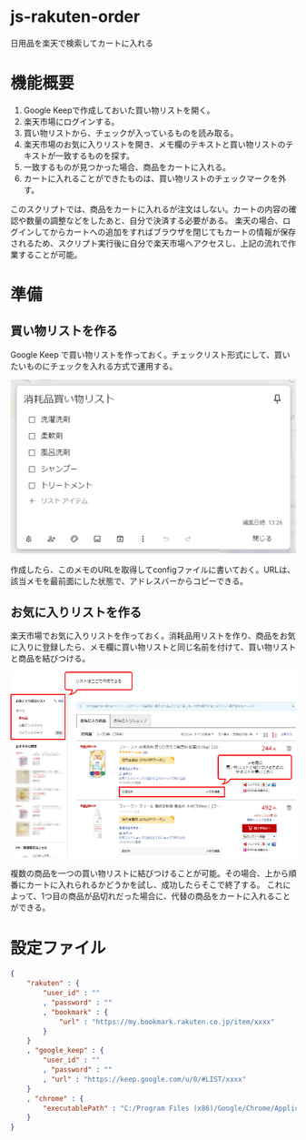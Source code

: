 # js-rakuten-order
日用品を楽天で検索してカートに入れる

# 機能概要

1. Google Keepで作成しておいた買い物リストを開く。
1. 楽天市場にログインする。
1. 買い物リストから、チェックが入っているものを読み取る。
1. 楽天市場のお気に入りリストを開き、メモ欄のテキストと買い物リストのテキストが一致するものを探す。
1. 一致するものが見つかった場合、商品をカートに入れる。
1. カートに入れることができたものは、買い物リストのチェックマークを外す。

このスクリプトでは、商品をカートに入れるが注文はしない。カートの内容の確認や数量の調整などをしたあと、自分で決済する必要がある。
楽天の場合、ログインしてからカートへの追加をすればブラウザを閉じてもカートの情報が保存されるため、スクリプト実行後に自分で楽天市場へアクセスし、上記の流れで作業することが可能。

# 準備

## 買い物リストを作る
Google Keep で買い物リストを作っておく。チェックリスト形式にして、買いたいものにチェックを入れる方式で運用する。

![](doc/image-01.png)

作成したら、このメモのURLを取得してconfigファイルに書いておく。URLは、該当メモを最前面にした状態で、アドレスバーからコピーできる。

## お気に入りリストを作る
楽天市場でお気に入りリストを作っておく。消耗品用リストを作り、商品をお気に入りに登録したら、メモ欄に買い物リストと同じ名前を付けて、買い物リストと商品を結びつける。

![](doc/image-02.png)

複数の商品を一つの買い物リストに結びつけることが可能。その場合、上から順番にカートに入れられるかどうかを試し、成功したらそこで終了する。
これによって、1つ目の商品が品切れだった場合に、代替の商品をカートに入れることができる。

# 設定ファイル

```default.json
{
    "rakuten" : {
        "user_id" : ""
        , "password" : ""
        , "bookmark" : {
            "url" : "https://my.bookmark.rakuten.co.jp/item/xxxx"
        }
    }
    , "google_keep" : {
        "user_id" : ""
        , "password" : ""
        , "url" : "https://keep.google.com/u/0/#LIST/xxxx"
    }
    , "chrome" : {
        "executablePath" : "C:/Program Files (x86)/Google/Chrome/Application/chrome.exe"
    }
}
```